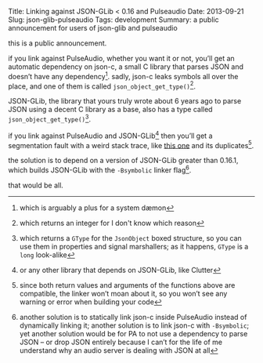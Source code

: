 Title: Linking against JSON-GLib < 0.16 and Pulseaudio
Date: 2013-09-21
Slug: json-glib-pulseaudio
Tags: development
Summary: a public announcement for users of json-glib and pulseaudio

this is a public announcement.

if you link against PulseAudio, whether you want it or not, you’ll get an
automatic dependency on json-c, a small C library that parses JSON and
doesn’t have any dependency[^1]. sadly, json-c leaks symbols all over the
place, and one of them is called `json_object_get_type()`[^2].

JSON-GLib, the library that yours truly wrote about 6 years ago to parse
JSON using a decent C library as a base, also has a type called
`json_object_get_type()`[^3].

if you link against PulseAudio and JSON-GLib[^4] then you’ll get a segmentation
fault with a weird stack trace, like [this one][1] and its duplicates[^5].

the solution is to depend on a version of JSON-GLib greater than 0.16.1,
which builds JSON-GLib with the `-Bsymbolic` linker flag[^6].

that would be all.

[1]: https://bugzilla.gnome.org/show_bug.cgi?id=703734

[^1]: which is arguably a plus for a system dæmon
[^2]: which returns an integer for I don't know which reason
[^3]:
    which returns a `GType` for the `JsonObject` boxed structure, so
    you can use them in properties and signal marshallers; as it happens,
    `GType` is a `long` look-alike
[^4]: or any other library that depends on JSON-GLib, like Clutter
[^5]:
    since both return values and arguments of the functions above are
    compatible, the linker won’t moan about it, so you won’t see any
    warning or error when building your code
[^6]:
    another solution is to statically link json-c inside PulseAudio instead
    of dynamically linking it; another solution is to link json-c with
    `-Bsymbolic`; yet another solution would be for PA to not use a dependency
    to parse JSON – or drop JSON entirely because I can’t for the life of me
    understand why an audio server is dealing with JSON at all
